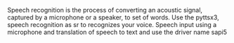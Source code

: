 Speech recognition is the process of converting an acoustic signal, captured by a 
microphone or a speaker, to set of words.
Use the pyttsx3, speech recognition as sr to recognizes your voice.
Speech input using a microphone and translation of speech to text and
use the driver name sapi5
